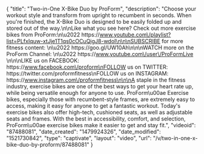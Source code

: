 {
    "title": "Two-in-One X-Bike Duo by ProForm",
    "description": "Choose your workout style and transform from upright to recumbent in seconds. When you're finished, the X-Bike Duo is designed to be easily folded up and stored out of the way.\n\nLike what you see here? Check out more exercise bikes from ProForm:\n\u2022 https:\/\/www.youtube.com\/playlist?list=PLfxIquw-xtJje1T1qs0cOCuQjgJ8-wdoI\n\n\nSUBSCRIBE for more fitness content: \n\u2022 https:\/\/goo.gl\/UW10Ah\n\n\nWATCH more on the ProForm Channel: \n\u2022 https:\/\/www.youtube.com\/user\/ProFormLive \n\n\nLIKE us on FACEBOOK: https:\/\/www.facebook.com\/proform\nFOLLOW us on TWITTER: https:\/\/twitter.com\/proformfitness\nFOLLOW us on INSTAGRAM: https:\/\/www.instagram.com\/proformfitness\n\n\nA staple in the fitness industry, exercise bikes are one of the best ways to get your heart rate up, while being versatile enough for anyone to use. ProForm\u00ae Exercise bikes, especially those with recumbent-style frames, are extremely easy to access, making it easy for anyone to get a fantastic workout. Today's exercise bikes also offer high-tech, cushioned seats, as well as adjustable seats and frames. With the best in accessibility, comfort, and selection, ProForm\u00ae exercise bikes make it easier to get and stay fit.",
    "videoid": "87488081",
    "date_created": "1479924326",
    "date_modified": "1521730842",
    "type": "captivate",
    "layout": "video",
    "url": "\/v\/two-in-one-x-bike-duo-by-proform\/87488081"
}